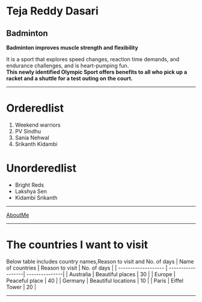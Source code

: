 # Teja Reddy Dasari
## Badminton

**Badminton improves muscle strength and flexibility**

It is a sport that explores speed changes, reaction time demands, and endurance challenges, and is heart-pumping fun.<br>**This newly identified Olympic Sport offers benefits to all who pick up a racket and a shuttle for a test outing on the court.**

----------

# Orderedlist
1. Weekend warriors
5. PV Sindhu
4. Sania Nehwal
2. Srikanth Kidambi

# Unorderedlist
- Bright Reds
- Lakshya Sen 
- Kidambi Srikanth

------------


[AboutMe](https://github.com/DasariTejaReddy/assignment2-Dasari/blob/main/WhatsApp%20Image%202023-02-01%20at%2012.23.06%20PM.jpeg)

-------

# The countries I want to visit

Below table includes country names,Reason to visit and No. of days
|    Name of countries   |   Reason to visit   |    No. of days   |
|  -------------------  |  ------------------|   ---------------|
|   Australia         |  Beautiful places   |  30    |
|   Europe            |  Peaceful place    | 40     |
|   Germany           |  Beautiful locations  | 10   |
|   Paris             |  Eiffel Tower       |  20  |

------------------
